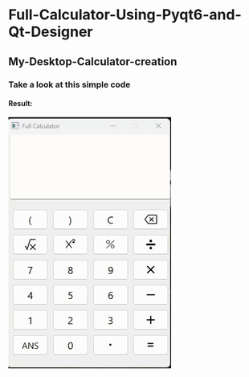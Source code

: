 # Full-Calculator-Using-Pyqt6-and-Qt-Designer
## My-Desktop-Calculator-creation

### Take a look at this simple code










#### Result:
![img](https://github.com/MohammadSayed02/FullCalculatorPyqt6-/blob/main/Results/Result.gif?raw=true)
